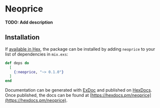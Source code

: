 # Neoprice

**TODO: Add description**

## Installation

If [available in Hex](https://hex.pm/docs/publish), the package can be installed
by adding `neoprice` to your list of dependencies in `mix.exs`:

```elixir
def deps do
  [
    {:neoprice, "~> 0.1.0"}
  ]
end
```

Documentation can be generated with [ExDoc](https://github.com/elixir-lang/ex_doc)
and published on [HexDocs](https://hexdocs.pm). Once published, the docs can
be found at [https://hexdocs.pm/neoprice](https://hexdocs.pm/neoprice).

